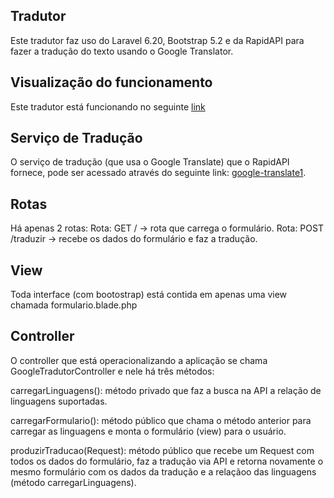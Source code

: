 ## Tradutor

Este tradutor faz uso do Laravel 6.20, Bootstrap 5.2 e da RapidAPI para fazer a tradução do texto usando o Google Translator.

## Visualização do funcionamento

Este tradutor está funcionando no seguinte [link](https://tradutorgoogle.herokuapp.com/)

## Serviço de Tradução

O serviço de tradução (que usa o Google Translate) que o RapidAPI fornece, pode ser acessado através do seguinte link: [google-translate1](https://rapidapi.com/googlecloud/api/google-translate1).


## Rotas

Há apenas 2 rotas:
Rota: GET / -> rota que carrega o formulário.
Rota: POST /traduzir -> recebe os dados do formulário e faz a tradução.

## View

Toda interface (com bootostrap) está contida em apenas uma view chamada formulario.blade.php

## Controller

O controller que está operacionalizando a aplicação se chama GoogleTradutorController e nele há três métodos:

carregarLinguagens(): método privado que faz a busca na API a relação de linguagens suportadas.

carregarFormulario(): método público que chama o método anterior para carregar as linguagens e monta o formulário (view) para o usuário.

produzirTraducao(Request): método público que recebe um Request com todos os dados do formulário, faz a tradução via API e retorna novamente o mesmo formulário com os dados da tradução e a relaçãoo das linguagens (método carregarLinguagens). 